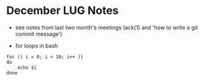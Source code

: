 # December LUG Notes

* see notes from last two month's meetings
  (ack(1) and 'how to write a git commit message')

* for loops in bash
```
for (( i = 0; i < 10; i++ ))
do
    echo $i
done
```    
